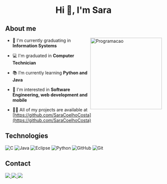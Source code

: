 <h1 align="center"> Hi 👋, I'm Sara</h1>

## About me

<img src="https://user-images.githubusercontent.com/31167065/123709946-3d22d200-d844-11eb-93b3-97128fe3e75d.png" min-width="200px" max-width="230px" width="230px" align="right" alt="Programacao">

- 🔭 I'm currently graduating in **Information Systems**

- 💻 I'm graduated in **Computer Technician**

- 📚 I’m currently learning **Python and Java**

- 🤔 I'm interested in **Software Engineering, web development and mobile**

- 👨‍💻 All of my projects are available at [https://github.com/SaraCoelhoCosta](https://github.com/SaraCoelhoCosta)

## Technologies

![C](https://img.shields.io/badge/C-4479A1?style=flat-square&logo=C&logoColor=white)
![Java](https://img.shields.io/badge/-Java-CC2927?style=flat-square&logo=Java&logoColor=white)
![Eclipse](https://img.shields.io/badge/-Eclipse-2C2255?style=flat-square&logo=eclipse&logoColor=white)
![Python](https://img.shields.io/badge/Python-007ACC?style=flat-square&logo=Python&logoColor=white)
![GitHub](https://img.shields.io/badge/-GitHub-181717?style=flat-square&logo=github)
![Git](https://img.shields.io/badge/-Git-black?style=flat-square&logo=git)


## Contact

<p>
  <a href="https://linkedin.com/in/saracoelhocosta" target="_blank">
    <img src="https://img.shields.io/badge/-Linkedin-0e76a8?style=flat-square&logo=Linkedin&logoColor=white">
  </a>
  
  <a href="https://instagram.com/sara.ccosta_" target="_blank">
    <img src="https://img.shields.io/badge/-Instagram-DF0174?style=flat-square&logo=instagram&logoColor=white">
  </a>
  
  
  <a href="costa.saracoelho@gmail.com" target="_blank">
    <img src="https://img.shields.io/badge/-Gmail-CC2927?style=flat-square&logo=gmail&logoColor=white">
  </a>
</p>
 
